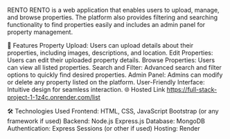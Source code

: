 RENTO
RENTO is a web application that enables users to upload, manage, and browse properties. The platform also provides filtering and searching functionality to find properties easily and includes an admin panel for property management.

🚀 Features
Property Upload: Users can upload details about their properties, including images, descriptions, and location.
Edit Properties: Users can edit their uploaded property details.
Browse Properties: Users can view all listed properties.
Search and Filter: Advanced search and filter options to quickly find desired properties.
Admin Panel: Admins can modify or delete any property listed on the platform.
User-Friendly Interface: Intuitive design for seamless interaction.
🌐 Hosted Link
https://full-stack-project-1-1z4c.onrender.com/list

🛠️ Technologies Used
Frontend:
HTML, CSS, JavaScript
Bootstrap (or any framework if used)
Backend:
Node.js
Express.js
Database:
MongoDB
Authentication:
Express Sessions (or other if used)
Hosting:
Render
